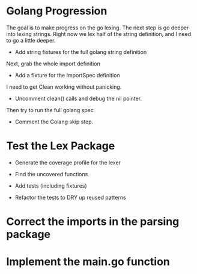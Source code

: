 # Golang Progression

The goal is to make progress on the go lexing.
The next step is go deeper into lexing strings. Right now we lex half of
the string definition, and I need to go a little deeper.

- Add string fixtures for the full golang string definition

Next, grab the whole import definition

- Add a fixture for the ImportSpec definition

I need to get Clean working without panicking.

- Uncomment clean() calls and debug the nil pointer.

Then try to run the full golang spec

- Comment the Golang skip step.

# Test the Lex Package

- Generate the coverage profile for the lexer
- Find the uncovered functions
- Add tests (including fixtures)

- Refactor the tests to DRY up reused patterns

# Correct the imports in the parsing package

# Implement the main.go function
